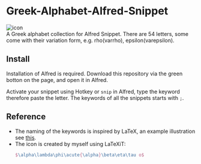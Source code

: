 # Greek-Alphabet-Alfred-Snippet
![icon](https://raw.githubusercontent.com/LiSongcheng/Greek-Alphabet-Alfred-Snippet/master/icon.png)  
A Greek alphabet collection for Alfred Snippet. There are 54 letters, some come with their variation form, e.g. rho(varrho), epsilon(varepsilon). 

## Install
Installation of Alfred is required.
Download this repository via the green botton on the page, and open it in Alfred.

Activate your snippet using Hotkey or `snip` in Alfred, type the keyword therefore paste the letter.
The keywords of all the snippets starts with `;`.

## Reference
- The naming of the keywords is inspired by LaTeX, an example illustration see [this](http://web.ift.uib.no/Teori/KURS/WRK/TeX/sym1.html).
- The icon is created by myself using LaTeXiT:
  ``` LaTeX
  $\alpha\lambda\phi\acute{\alpha}\beta\eta\tau o$
  ```
